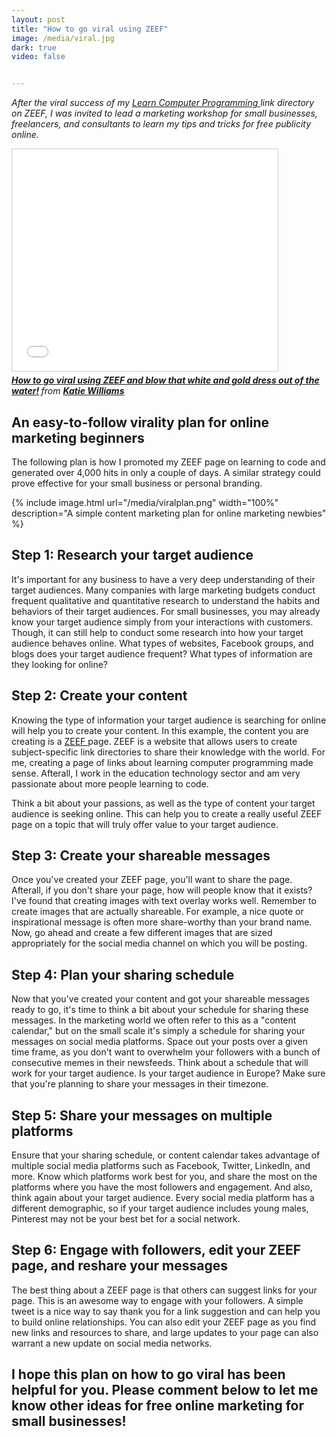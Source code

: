 ```yaml
---
layout: post
title: "How to go viral using ZEEF"
image: /media/viral.jpg
dark: true
video: false


---
```


<em> After the viral success of my <a href="http://learn-computer-programming.zeef.com"> Learn Computer Programming </a> link directory on ZEEF, I was invited to lead a marketing workshop for small businesses, freelancers, and consultants to learn my tips and tricks for free publicity online.


<iframe src="//www.slideshare.net/slideshow/embed_code/45282830" width="425" height="355" frameborder="0" marginwidth="0" marginheight="0" scrolling="no" style="border:1px solid #CCC; border-width:1px; margin-bottom:5px; max-width: 100%;" allowfullscreen> </iframe> <div style="margin-bottom:5px"> <strong> <a href="//www.slideshare.net/KatieWilliams17/how-to-go-viral-using-content-and-social-media-marketing-strategies" title="How to go viral using ZEEF and blow that white and gold dress out of the water!" target="_blank">How to go viral using ZEEF and blow that white and gold dress out of the water!</a> </strong> from <strong><a href="//www.slideshare.net/KatieWilliams17" target="_blank">Katie Williams</a></strong> </div>

</em>


## An easy-to-follow virality plan for online marketing beginners

The following plan is how I promoted my ZEEF page on learning to code and generated over 4,000 hits in only a couple of days. A similar strategy could prove effective for your small business or personal branding.

{% include image.html url="/media/viralplan.png" width="100%" description="A simple content marketing plan for online marketing newbies" %}


## Step 1: Research your target audience

It's important for any business to have a very deep understanding of their target audiences. Many companies with large marketing budgets conduct frequent qualitative and quantitative research to understand the habits and behaviors of their target audiences. For small businesses, you may already know your target audience simply from your interactions with customers. Though, it can still help to conduct some research into how your target audience behaves online. What types of websites, Facebook groups, and blogs does your target audience frequent? What types of information are they looking for online? 

## Step 2: Create your content

Knowing the type of information your target audience is searching for online will help you to create your content. In this example, the content you are creating is a <a href="http://www.zeef.com"> ZEEF </a> page. ZEEF is a website that allows users to create subject-specific link directories to share their knowledge with the world. For me, creating a page of links about learning computer programming made sense. Afterall, I work in the education technology sector and am very passionate about more people learning to code. 

Think a bit about your passions, as well as the type of content your target audience is seeking online. This can help you to create a really useful ZEEF page on a topic that will truly offer value to your target audience.

## Step 3: Create your shareable messages

Once you've created your ZEEF page, you'll want to share the page. Afterall, if you don't share your page, how will people know that it exists? I've found that creating images with text overlay works well. Remember to create images that are actually shareable. For example, a nice quote or inspirational message is often more share-worthy than your brand name. Now, go ahead and create a few different images that are sized appropriately for the social media channel on which you will be posting. 

## Step 4: Plan your sharing schedule

Now that you've created your content and got your shareable messages ready to go, it's time to think a bit about your schedule for sharing these messages. In the marketing world we often refer to this as a "content calendar," but on the small scale it's simply a schedule for sharing your messages on social media platforms. Space out your posts over a given time frame, as you don't want to overwhelm your followers with a bunch of consecutive memes in their newsfeeds. Think about a schedule that will work for your target audience. Is your target audience in Europe? Make sure that you're planning to share your messages in their timezone. 

## Step 5: Share your messages on multiple platforms

Ensure that your sharing schedule, or content calendar takes advantage of multiple social media platforms such as Facebook, Twitter, LinkedIn, and more. Know which platforms work best for you, and share the most on the platforms where you have the most followers and engagement. And also, think again about your target audience. Every social media platform has a different demographic, so if your target audience includes young males, Pinterest may not be your best bet for a social network.

## Step 6: Engage with followers, edit your ZEEF page, and reshare your messages

The best thing about a ZEEF page is that others can suggest links for your page. This is an awesome way to engage with your followers. A simple tweet is a nice way to say thank you for a link suggestion and can help you to build online relationships. You can also edit your ZEEF page as you find new links and resources to share, and large updates to your page can also warrant a new update on social media networks.

## I hope this plan on how to go viral has been helpful for you. Please comment below to let me know other ideas for free online marketing for small businesses!



